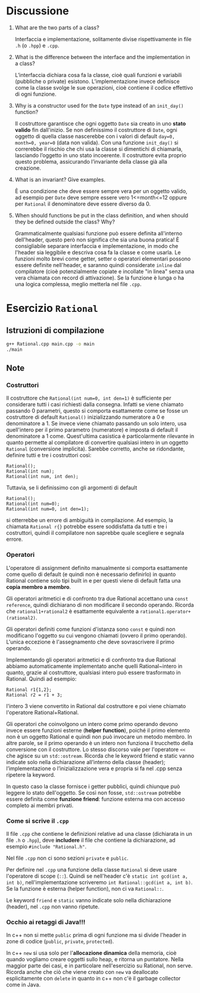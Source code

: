 # Discussione

1. What are the two parts of a class?
   
   Interfaccia e implementazione, solitamente divise rispettivamente in file `.h` (o `.hpp`) e `.cpp`.

2. What is the difference between the interface and the implementation in a class?

   L’interfaccia dichiara cosa fa la classe, cioè quali funzioni e variabili (pubbliche o private) esistono.
   L’implementazione invece definisce come la classe svolge le sue operazioni, cioè contiene il codice effettivo di ogni funzione.

3. Why is a constructor used for the `Date` type instead of an `init_day()` function?
   
   Il costruttore garantisce che ogni oggetto `Date` sia creato in uno **stato valido** fin dall'inizio. 
   Se non definissimo il costruttore di `Date`, ogni oggetto di quella classe nascerebbe con i valori di default `day=0, month=0, year=0` (data non valida). Con una funzione `init_day()` si correrebbe il rischio che chi usa la classe si dimentichi di chiamarla, lasciando l’oggetto in uno stato incoerente.
   Il costruttore evita proprio questo problema, assicurando l’invariante della classe già alla creazione.

4. What is an invariant? Give examples.
   
   È una condizione che deve essere sempre vera per un oggetto valido, ad esempio per `Date` deve sempre essere vero 1<=month<=12 oppure per `Rational` il denominatore deve essere diverso da 0.

5. When should functions be put in the class definition, and when should they be defined outside the class? Why?
   
   Grammaticalmente qualsiasi funzione può essere definita all'interno dell'header, questo però non significa che sia una buona pratica!
   È consigliabile separare interfaccia e implementazione, in modo che l'header sia leggibile e descriva cosa fa la classe e come usarla. 
   Le funzioni molto brevi come getter, setter o operatori elementari possono essere definite nell'header, e saranno quindi considerate `inline` dal compilatore (cioè potenzialmente copiate e incollate "in linea" senza una vera chiamata con record di attivazione).
   Se la funzione è lunga o ha una logica complessa, meglio metterla nel file `.cpp`.

# Esercizio ```Rational```

## Istruzioni di compilazione

```bash
g++ Rational.cpp main.cpp -o main
./main
```

## Note

### Costruttori

Il costruttore che `Rational(int num=0, int den=1)` è sufficiente per considerare tutti i casi richiesti dalla consegna. Infatti se viene chiamato passando 0 parametri, questo si comporta esattamente come se fosse un costruttore di default `Rational()` inizializzando numeratore a 0 e denominatore a 1. Se invece viene chiamato passando un solo intero, usa quell'intero per il primo parametro (numeratore) e imposta di default il denominatore a 1 come. Quest'ultima casistica è particolarmente rilevante in quanto permette al compilatore di convertire qualsiasi intero in un oggetto `Rational` (conversione implicita). 
Sarebbe corretto, anche se ridondante, definire tutti e tre i costruttori così:
```
Rational();
Rational(int num);
Rational(int num, int den);
```
Tuttavia, se li definissimo con gli argomenti di default
```
Rational();
Rational(int num=0);
Rational(int num=0, int den=1);
```
si otterrebbe un errore di ambiguità in compilazione.
Ad esempio, la chiamata `Rational r{}` potrebbe essere soddisfatta da tutti e tre i costruttori, quindi il compilatore non saprebbe quale scegliere e segnala errore.

### Operatori

L'operatore di assignment definito manualmente si comporta esattamente come quello di default (e quindi non è necessario definirlo) in quanto Rational contiene solo tipi built in e per questi viene di default fatta una **copia membro a membro**.

Gli operatori aritmetici e di confronto tra due Rational accettano una `const reference`, quindi dichiarano di non modificare il secondo operando. Ricorda che `rational1+rational2` è esattamente equivalente a `rational1.operator+(rational2)`.

Gli operatori definiti come funzioni d'istanza sono `const` e quindi non modificano l'oggetto su cui vengono chiamati (ovvero il primo operando). L'unica eccezione è l'assegnamento che deve sovrascrivere il primo operando.

Implementando gli operatori aritmetici e di confronto tra due Rational abbiamo automaticamente implementato anche quelli Rational~intero in quanto, grazie al costruttore, qualsiasi intero può essere trasformato in Rational. Quindi ad esempio:
```
Rational r1{1,2};
Rational r2 = r1 + 3;
```
l'intero 3 viene convertito in Rational dal costruttore e poi viene chiamato l'operatore Rational+Rational.

Gli operatori che coinvolgono un intero come primo operando devono invece essere funzioni esterne (**helper function**), poiché il primo elemento non è un oggetto Rational e quindi non può invocare un metodo membro. In altre parole, se il primo operando è un intero non funziona il trucchetto della conversione con il costruttore. Lo stesso discorso vale per l'operatore `<<` che agisce su un `std::ostream`. Ricorda che le keyword friend e static vanno indicate solo nella dichiarazione all’interno della classe (header); l’implementazione o l’inizializzazione vera e propria si fa nel .cpp senza ripetere la keyword.

In questo caso la classe fornisce i getter pubblici, quindi chiunque può leggere lo stato dell'oggetto. Se così non fosse, `std::ostream` potrebbe essere definita come **funzione friend**: funzione esterna ma con accesso completo ai membri privati. 

### Come si scrive il `.cpp`

Il file `.cpp` che contiene le definizioni relative ad una classe (dichiarata in un file `.h` o `.hpp`), deve **includere** il file che contiene la dichiarazione, ad esempio `#include "Rational.h"`.

Nel file `.cpp` non ci sono sezioni `private` e `public`.

Per definire nel `.cpp` una funzione della classe `Rational` si deve usare l'operatore di scope (`::`). Quindi se nell'header c'è `static int gcd(int a, int b)`, nell'implementazione scriveremo `int Rational::gcd(int a, int b)`. Se la funzione è esterna (helper function), non ci va `Rational::`.

Le keyword `friend` e `static` vanno indicate solo nella dichiarazione (header), nel `.cpp` non vanno ripetute.

### Occhio ai retaggi di Java!!!

In c++ non si mette `public` prima di ogni funzione ma si divide l'header in zone di codice (`public`, `private`, `protected`).

In c++ `new` si usa solo per l'**allocazione dinamica** della memoria, cioè quando vogliamo creare oggetti sullo heap, e ritorna un puntatore. Nella maggior parte dei casi, e in particolare nell'esercizio su Rational, non serve. Ricorda anche che ciò che viene creato con `new` va deallocato esplicitamente con `delete` in quanto in c++ non c'è il garbage collector come in Java.
